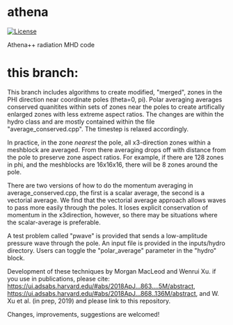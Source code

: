 athena
======
[![License](https://img.shields.io/badge/License-BSD%203--Clause-blue.svg)](https://opensource.org/licenses/BSD-3-Clause)

Athena++ radiation MHD code


this branch:
============

This branch includes algorithms to create modified, "merged", zones in the PHI direction near coordinate poles (theta=0, pi). Polar averaging averages conserved quanitites within sets of zones near the poles to create artifically enlarged zones with less extreme aspect ratios. The changes are within the hydro class and are mostly contained within the file "average_conserved.cpp". The timestep is relaxed accordingly.

In practice, in the zone *nearest* the pole, all x3-direction zones within a meshblock are averaged. From there averaging drops off with distance from the pole to preserve zone aspect ratios.  For example, if there are 128 zones in phi, and the meshblocks are 16x16x16, there will be 8 zones around the pole. 

There are two versions of how to do the momentum averaging in average_conserved.cpp, the first is a scalar average, the second is a vectorial average. We find that the vectorial average approach allows waves to pass more easily through the poles. It loses explicit conservation of momentum in the x3direction, however, so there may be situations where the scalar-average is preferable. 

A test problem called "pwave" is provided that sends a low-amplitude pressure wave through the pole. An input file is provided in the inputs/hydro directory. Users can toggle the "polar_average" parameter in the "hydro" block. 

Development of these techniques by Morgan MacLeod and Wenrui Xu. 
if you use in publications, please cite:
https://ui.adsabs.harvard.edu/#abs/2018ApJ...863....5M/abstract, https://ui.adsabs.harvard.edu/#abs/2018ApJ...868..136M/abstract, 
and W. Xu et al. (in prep, 2019) 
and please link to this repository. 

Changes, improvements, suggestions are welcomed! 
